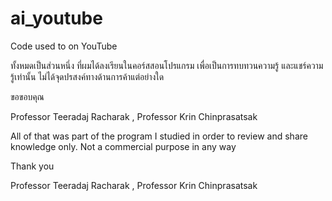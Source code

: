# ai_youtube
Code used to on YouTube

ทั้งหมดเป็นส่วนหนึ่ง ที่ผมได้ลงเรียนในคอร์สสอนโปรแกรม เพื่อเป็นการทบทวนความรู้ และแชร์ความรู้เท่านั้น
ไม่ได้จุดปรสงค์ทางด้านการค้าแต่อย่างใด

ขอขอบคุณ

Professor Teeradaj Racharak , Professor Krin Chinprasatsak

All of that was part of the program I studied in order to review and share knowledge only.
Not a commercial purpose in any way

Thank you

Professor Teeradaj Racharak , Professor Krin Chinprasatsak
